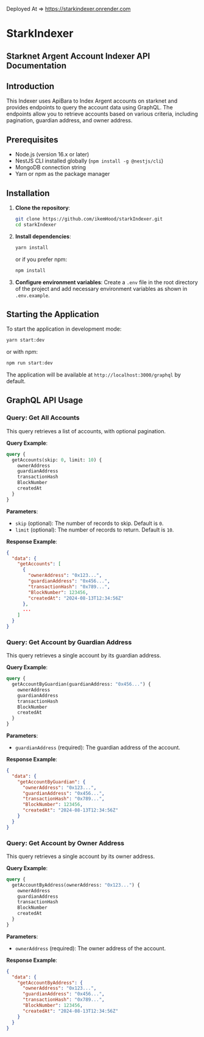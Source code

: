 Deployed At => https://starkindexer.onrender.com

# StarkIndexer

## Starknet Argent Account Indexer API Documentation

## Introduction

This Indexer uses ApiBara to Index Argent accounts on starknet and provides endpoints to query the account data using GraphQL. The endpoints allow you to retrieve accounts based on various criteria, including pagination, guardian address, and owner address.

## Prerequisites

- Node.js (version 16.x or later)
- NestJS CLI installed globally (`npm install -g @nestjs/cli`)
- MongoDB connection string
- Yarn or npm as the package manager

## Installation

1. **Clone the repository**:
   ```bash
   git clone https://github.com/ikemHood/starkIndexer.git
   cd starkIndexer
   ```

2. **Install dependencies**:
   ```bash
   yarn install
   ```
   or if you prefer npm:
   ```bash
   npm install
   ```

3. **Configure environment variables**:
   Create a `.env` file in the root directory of the project and add necessary environment variables as shown in `.env.example`.


## Starting the Application

To start the application in development mode:

```bash
yarn start:dev
```
or with npm:

```bash
npm run start:dev
```

The application will be available at `http://localhost:3000/graphql` by default.

## GraphQL API Usage

### Query: Get All Accounts

This query retrieves a list of accounts, with optional pagination.

**Query Example**:
```graphql
query {
  getAccounts(skip: 0, limit: 10) {
    ownerAddress
    guardianAddress
    transactionHash
    BlockNumber
    createdAt
  }
}
```

**Parameters**:
- `skip` (optional): The number of records to skip. Default is `0`.
- `limit` (optional): The number of records to return. Default is `10`.

**Response Example**:
```json
{
  "data": {
    "getAccounts": [
      {
        "ownerAddress": "0x123...",
        "guardianAddress": "0x456...",
        "transactionHash": "0x789...",
        "BlockNumber": 123456,
        "createdAt": "2024-08-13T12:34:56Z"
      },
      ...
    ]
  }
}
```

### Query: Get Account by Guardian Address

This query retrieves a single account by its guardian address.

**Query Example**:
```graphql
query {
  getAccountByGuardian(guardianAddress: "0x456...") {
    ownerAddress
    guardianAddress
    transactionHash
    BlockNumber
    createdAt
  }
}
```

**Parameters**:
- `guardianAddress` (required): The guardian address of the account.

**Response Example**:
```json
{
  "data": {
    "getAccountByGuardian": {
      "ownerAddress": "0x123...",
      "guardianAddress": "0x456...",
      "transactionHash": "0x789...",
      "BlockNumber": 123456,
      "createdAt": "2024-08-13T12:34:56Z"
    }
  }
}
```

### Query: Get Account by Owner Address

This query retrieves a single account by its owner address.

**Query Example**:
```graphql
query {
  getAccountByAddress(ownerAddress: "0x123...") {
    ownerAddress
    guardianAddress
    transactionHash
    BlockNumber
    createdAt
  }
}
```

**Parameters**:
- `ownerAddress` (required): The owner address of the account.

**Response Example**:
```json
{
  "data": {
    "getAccountByAddress": {
      "ownerAddress": "0x123...",
      "guardianAddress": "0x456...",
      "transactionHash": "0x789...",
      "BlockNumber": 123456,
      "createdAt": "2024-08-13T12:34:56Z"
    }
  }
}
```
